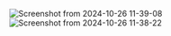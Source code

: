 ![Screenshot from 2024-10-26 11-39-08](https://github.com/user-attachments/assets/f7dc6ec0-4af7-4f6f-8da6-7d8d497e50a5)
![Screenshot from 2024-10-26 11-38-22](https://github.com/user-attachments/assets/33cfa4a7-bc2a-438a-afa6-1ce242104468)
